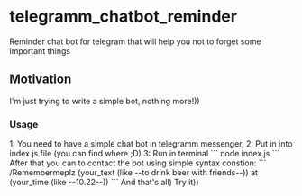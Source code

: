 # telegramm_chatbot_reminder
Reminder chat bot for telegram that will help you not to forget some important things
<h2>Motivation</h2>
<p>I'm just trying to write a simple bot, nothing more!))</p>
<h3>Usage</h3>
1: You need to have a simple chat bot in telegramm messenger,
2: Put in into index.js file (you can find where ;D) 
3: Run in terminal
```
node index.js  
```
After that you can to contact the bot using simple syntax constion:
```
/Remembermeplz (your_text (like --to drink beer with friends--)) at (your_time (like --10.22--))
```
And that's all) Try it))
